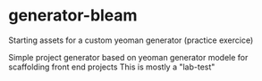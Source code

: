 # generator-bleam
Starting assets for a custom yeoman generator (practice exercice)

Simple project generator based on yeoman generator modele for scaffolding front end projects
This is mostly a "lab-test"
